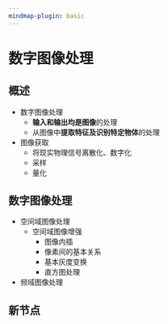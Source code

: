```yaml
---
mindmap-plugin: basic
---
```


# 数字图像处理

## 概述
- 数字图像处理
    - **输入和输出均是图像**的处理
    - 从图像中**提取特征及识别特定物体**的处理
- 图像获取
    - 将现实物理信号离散化、数字化
    - 采样
    - 量化

## 数字图像处理
- 空间域图像处理
	- 空间域图像增强
		- 图像内插
		- 像素间的基本关系
		- 基本灰度变换
		- 直方图处理
- 频域图像处理

## 新节点